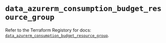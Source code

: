 # `data_azurerm_consumption_budget_resource_group`

Refer to the Terraform Registory for docs: [`data_azurerm_consumption_budget_resource_group`](https://www.terraform.io/docs/providers/azurerm/d/consumption_budget_resource_group).
